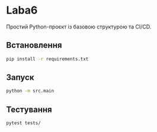 # Laba6
Простий Python-проєкт із базовою структурою та CI/CD.

## Встановлення
```sh
pip install -r requirements.txt
```

## Запуск
```sh
python -m src.main
```

## Тестування
```sh
pytest tests/
```
